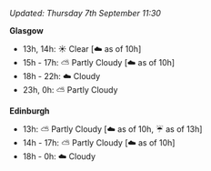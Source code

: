 *Updated: Thursday 7th September 11:30*

**Glasgow**

* 13h, 14h: :sunny: Clear [:cloud: as of 10h]
* 15h - 17h: :partly_sunny: Partly Cloudy [:cloud: as of 10h]
* 18h - 22h: :cloud: Cloudy
* 23h, 0h: :partly_sunny: Partly Cloudy

**Edinburgh**

* 13h: :partly_sunny: Partly Cloudy [:cloud: as of 10h, :umbrella: as of 13h]
* 14h - 17h: :partly_sunny: Partly Cloudy [:cloud: as of 10h]
* 18h - 0h: :cloud: Cloudy
